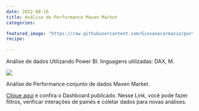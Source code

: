 ```yaml
---
date: 2022-08-16
title: Análise de Performance Maven Market
categories:

featured_image: "https://raw.githubusercontent.com/Giovanacarmazio/portifolio/main/images/An%C3%A1lise%20de%20Performance%20Maven%20Market.jpg"
recipe:
 
---
```



Análise de dados Utilizando Power BI. linguagens utilizadas: DAX, M.



![](https://raw.githubusercontent.com/Giovanacarmazio/portifolio/main/images/An%C3%A1lise%20de%20Performance%20Maven%20Market_page-0001.jpg)


 Análise de Performance conjunto de dados Maven Market.



<a href="https://app.powerbi.com/view?r=eyJrIjoiY2UxZTljYzctZjJjOS00Nzg4LTljN2UtZmEyNWQ0MzBlN2E0IiwidCI6ImU5YzYxMzhlLTQyZmUtNGM3MS1iMWFkLTc1ZjA1NTdiOWI0NSJ9&pageName=ReportSection">Clique aqui</a> e confira o Dashboard publicado.
Nesse Link, você pode fazer filtros, verificar interações de painés e coletar dados para novas análises.


